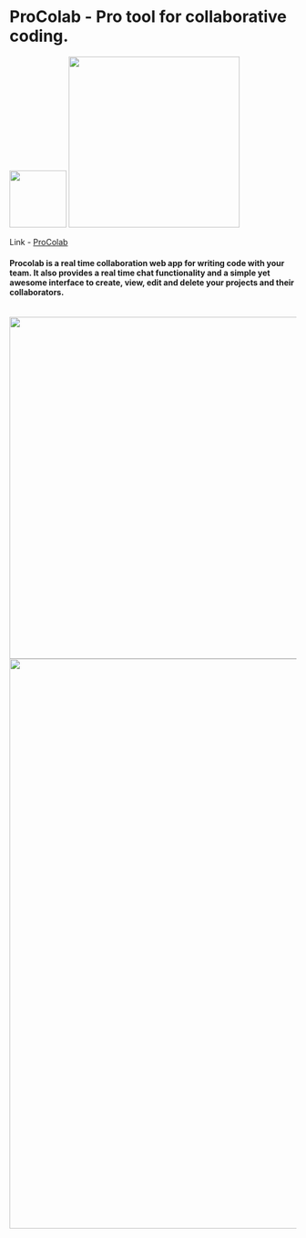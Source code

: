 # ProColab - Pro tool for collaborative coding.

<img src="https://user-images.githubusercontent.com/59359937/186548890-2922b1df-2973-4536-b348-761b7a4c82c2.jpg" width="100"/>

<img src ="https://user-images.githubusercontent.com/59359937/186301737-51d619da-dbde-4011-9973-f657784723ab.png" width="300" />


Link - <a style="display:inline" href="https://procolab-v1.herokuapp.com/">ProColab</a>  

<h4>Procolab is a real time collaboration web app for writing code with your team. It also provides a real time chat functionality and a simple yet awesome interface to create, view, edit and delete your projects and their collaborators.</h4><br>

<img src="https://user-images.githubusercontent.com/59359937/186280746-7d9bd5a3-ae32-4926-b24f-9af96be34a0e.jpg" width="600" />

<img src="https://i.imgur.com/hbZ6zZp.gif" width="1000" />
